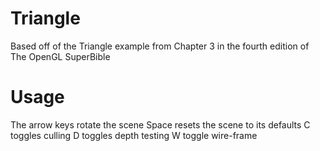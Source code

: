 Triangle
========
Based off of the Triangle example from Chapter 3 in the fourth edition of The OpenGL SuperBible

Usage
=====
The arrow keys rotate the scene
Space resets the scene to its defaults
C toggles culling
D toggles depth testing
W toggle wire-frame
